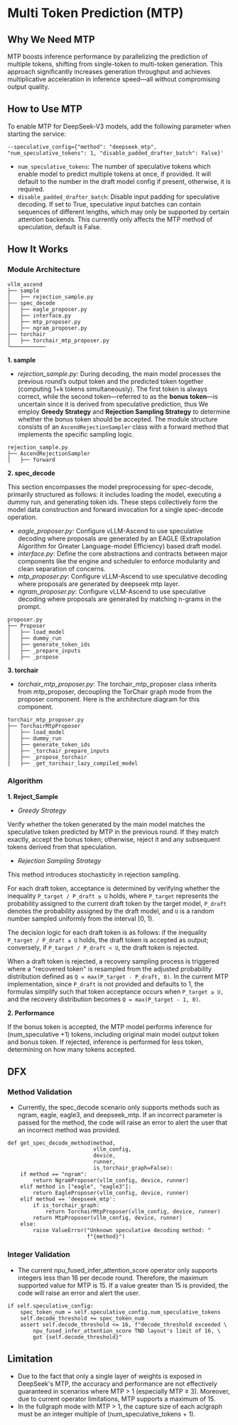# Multi Token Prediction (MTP)

## Why We Need MTP
MTP boosts inference performance by parallelizing the prediction of multiple tokens, shifting from single-token to multi-token generation. This approach significantly increases generation throughput and achieves multiplicative acceleration in inference speed—all without compromising output quality.

## How to Use MTP
To enable MTP for DeepSeek-V3 models, add the following parameter when starting the service:

`--speculative_config={"method": "deepseek_mtp", "num_speculative_tokens": 1, "disable_padded_drafter_batch": False}'`

- `num_speculative_tokens`: The number of speculative tokens which enable model to predict multiple tokens at once, if provided. It will default to the number in the draft model config if present, otherwise, it is required.
- `disable_padded_drafter_batch`: Disable input padding for speculative decoding. If set to True, speculative input batches can contain sequences of different lengths, which may only be supported by certain attention backends. This currently only affects the MTP method of speculation, default is False.

## How It Works

### Module Architecture

```
vllm_ascend
├── sample
│   ├── rejection_sample.py
├── spec_decode
│   ├── eagle_proposer.py
│   ├── interface.py
│   ├── mtp_proposer.py
│   ├── ngram_proposer.py
├── torchair
│   ├── torchair_mtp_proposer.py
└───────────
```

**1. sample**

- *rejection_sample.py*: During decoding, the main model processes the previous round’s output token and the predicted token together (computing 1+k tokens simultaneously). The first token is always correct, while the second token—referred to as the **bonus token**—is uncertain since it is derived from speculative prediction, thus We employ **Greedy Strategy** and **Rejection Sampling Strategy** to determine whether the bonus token should be accepted. The module structure consists of an `AscendRejectionSampler` class with a forward method that implements the specific sampling logic.

```
rejection_sample.py
├── AscendRejectionSampler
│   ├── forward
```

**2. spec_decode**

This section encompasses the model preprocessing for spec-decode, primarily structured as follows: it includes loading the model, executing a dummy run, and generating token ids. These steps collectively form the model data construction and forward invocation for a single spec-decode operation.
- *eagle_proposer.py*: Configure vLLM-Ascend to use speculative decoding where proposals are generated by an EAGLE (Extrapolation Algorithm for Greater Language-model Efficiency) based draft model.
- *interface.py*: Define the core abstractions and contracts between major components like the engine and scheduler to enforce modularity and clean separation of concerns.
- *mtp_proposer.py*: Configure vLLM-Ascend to use speculative decoding where proposals are generated by deepseek mtp layer.
- *ngram_proposer.py*: Configure vLLM-Ascend to use speculative decoding where proposals are generated by matching n-grams in the prompt.

```
proposer.py
├── Proposer
│   ├── load_model
│   ├── dummy_run
│   ├── generate_token_ids
│   ├── _prepare_inputs
│   ├── _propose
```

**3. torchair**

- *torchair_mtp_proposer.py*: The torchair_mtp_proposer class inherits from mtp_proposer, decoupling the TorChair graph mode from the proposer component. Here is the architecture diagram for this component.

```
torchair_mtp_proposer.py
├── TorchairMtpProposer
│   ├── load_model
│   ├── dummy_run
│   ├── generate_token_ids
│   ├── _torchair_prepare_inputs
│   ├── _propose_torchair
│   ├── _get_torchair_lazy_compiled_model
```

### Algorithm

**1. Reject_Sample**
- *Greedy Strategy*

Verify whether the token generated by the main model matches the speculative token predicted by MTP in the previous round. If they match exactly, accept the bonus token; otherwise, reject it and any subsequent tokens derived from that speculation.

- *Rejection Sampling Strategy*

This method introduces stochasticity in rejection sampling.

For each draft token, acceptance is determined by verifying whether the inequality `P_target / P_draft ≥ U` holds, where `P_target` represents the probability assigned to the current draft token by the target model, `P_draft` denotes the probability assigned by the draft model, and `U` is a random number sampled uniformly from the interval [0, 1).

The decision logic for each draft token is as follows: if the inequality `P_target / P_draft ≥ U` holds, the draft token is accepted as output; conversely, if `P_target / P_draft < U`, the draft token is rejected.

When a draft token is rejected, a recovery sampling process is triggered where a "recovered token" is resampled from the adjusted probability distribution defined as `Q = max(P_target - P_draft, 0)`. In the current MTP implementation, since `P_draft` is not provided and defaults to 1, the formulas simplify such that token acceptance occurs when `P_target ≥ U,` and the recovery distribution becomes `Q = max(P_target - 1, 0)`.

**2. Performance**

If the bonus token is accepted, the MTP model performs inference for (num_speculative +1) tokens, including original main model output token and bonus token. If rejected, inference is performed for less token, determining on how many tokens accepted.

## DFX

### Method Validation

- Currently, the spec_decode scenario only supports methods such as ngram, eagle, eagle3, and deepseek_mtp. If an incorrect parameter is passed for the method, the code will raise an error to alert the user that an incorrect method was provided.

```
def get_spec_decode_method(method,
                           vllm_config,
                           device,
                           runner,
                           is_torchair_graph=False):
    if method == "ngram":
        return NgramProposer(vllm_config, device, runner)
    elif method in ["eagle", "eagle3"]:
        return EagleProposer(vllm_config, device, runner)
    elif method == 'deepseek_mtp':
        if is_torchair_graph:
            return TorchairMtpProposer(vllm_config, device, runner)
        return MtpProposer(vllm_config, device, runner)
    else:
        raise ValueError("Unknown speculative decoding method: "
                         f"{method}")
```

### Integer Validation
- The current npu_fused_infer_attention_score operator only supports integers less than 16 per decode round. Therefore, the maximum supported value for MTP is 15. If a value greater than 15 is provided, the code will raise an error and alert the user.

```
if self.speculative_config:
    spec_token_num = self.speculative_config.num_speculative_tokens
    self.decode_threshold += spec_token_num
    assert self.decode_threshold <= 16, f"decode_threshold exceeded \
        npu_fused_infer_attention_score TND layout's limit of 16, \
        got {self.decode_threshold}"
```

## Limitation
- Due to the fact that only a single layer of weights is exposed in DeepSeek's MTP, the accuracy and performance are not effectively guaranteed in scenarios where MTP > 1 (especially MTP ≥ 3). Moreover, due to current operator limitations, MTP supports a maximum of 15.
- In the fullgraph mode with MTP > 1, the capture size of each aclgraph must be an integer multiple of (num_speculative_tokens + 1).
